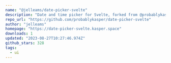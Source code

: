 ```yaml
---
name: "@jelleams/date-picker-svelte"
description: "Date and time picker for Svelte, forked from @probablykasper"
repo_url: "https://github.com/probablykasper/date-picker-svelte"
author: "jelleams"
homepage: "https://date-picker-svelte.kasper.space"
downloads: 1
updated: "2023-08-27T10:27:46.974Z"
github_stars: 328
tags: 
  - ui
---
```

